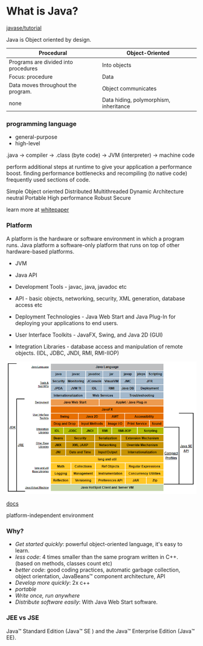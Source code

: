 # What is Java?

[javase/tutorial](https://docs.oracle.com/javase/tutorial/)

Java is Object oriented by design.

| Procedural                           | Object-Oriented                        |
|--------------------------------------|----------------------------------------|
| Programs are divided into procedures | Into objects                           |
| Focus: procedure                     | Data                                   |
| Data moves throughout the program.   | Object communicates                    |
| none                                 | Data hiding, polymorphism, inheritance |

### programming language

* general-purpose
* high-level 

.java -> compiler -> .class (byte code) -> JVM (interpreter) -> machine code

perform additional steps at runtime to give your application a performance boost.
finding performance bottlenecks and recompiling (to native code) frequently used sections of code.

Simple
Object oriented
Distributed
Multithreaded
Dynamic
Architecture neutral
Portable
High performance
Robust
Secure

learn more at [whitepaper](https://www.oracle.com/java/technologies/language-environment.html)

### Platform

A platform is the hardware or software environment in which a program runs.
Java platform a software-only platform that runs on top of other hardware-based platforms.

* JVM
* Java API

* Development Tools - javac, java, javadoc etc
* API - basic objects, networking, security, XML generation, database access etc
* Deployment Technologies - Java Web Start and Java Plug-In for deploying your applications to end users.
* User Interface Toolkits -  JavaFX, Swing, and Java 2D (GUI)
* Integration Libraries - database access and manipulation of remote objects. (IDL, JDBC, JNDI, RMI, RMI-IIOP)

![java-SE](img/java-SE.png)

[docs](https://docs.oracle.com/javase/8/docs/index.html)

platform-independent environment

### Why?

* *Get started quickly*: powerful object-oriented language, it's easy to learn.
* *less code*: 4 times smaller than the same program written in C++. (based on methods, classes count etc)
* *better code*: good coding practices, automatic garbage collection, object orientation, JavaBeans™ component architecture, API
* *Develop more quickly*: 2x c++
* *portable*
* *Write once, run anywhere*
* *Distribute software easily*: With Java Web Start software.

### JEE vs JSE

Java™ Standard Edition (Java™ SE ) and the Java™ Enterprise Edition (Java™ EE). 